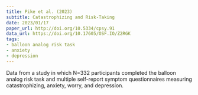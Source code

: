 ```yaml
---
title: Pike et al. (2023)
subtitle: Catastrophizing and Risk-Taking
date: 2023/01/17
paper_url: http://doi.org/10.5334/cpsy.91
data_url: https://doi.org/10.17605/OSF.IO/Z2RGK
tags:
- balloon analog risk task
- anxiety
- depression
---
```


Data from a study in which N=332 participants completed the balloon analog risk task and multiple self-report symptom questionnaires measuring catastrophizing, anxiety, worry, and depression.

